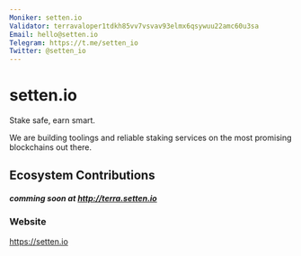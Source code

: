 ```yaml
---
Moniker: setten.io
Validator: terravaloper1tdkh85vv7vsvav93elmx6qsywuu22amc60u3sa
Email: hello@setten.io
Telegram: https://t.me/setten_io
Twitter: @setten_io
---
```


# setten.io

Stake safe, earn smart.

We are building toolings and reliable staking services on the most promising blockchains out there.

## Ecosystem Contributions

##### comming soon at http://terra.setten.io

### Website

https://setten.io
